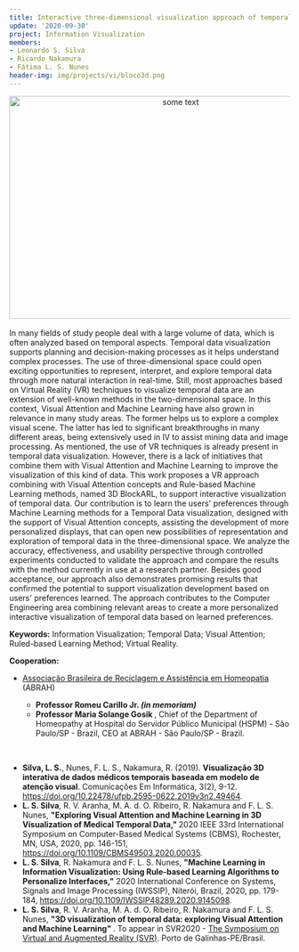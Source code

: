 ```yaml
---
title: Interactive three-dimensional visualization approach of temporal data based on Visual Attention and Machine Learning
update: '2020-09-30'
project: Information Visualization
members:
- Leonardo S. Silva
- Ricardo Nakamura
- Fátima L. S. Nunes
header-img: img/projects/vi/bloco3d.png
---
```

<center>
<img src="http://leosarkive.com/images/figura-leo-en.png" alt="some text" width=600 height=400>
</center>

<BR>
In many fields of study people deal with a large volume of data, which is often analyzed based on temporal aspects. Temporal data visualization supports planning and decision-making processes as it helps understand complex processes. The use of three-dimensional space could open exciting opportunities to represent, interpret, and explore temporal data through more natural interaction in real-time. Still, most approaches based on Virtual Reality (VR) techniques to visualize temporal data are an extension of well-known methods in the two-dimensional space. In this context, Visual Attention and Machine Learning have also grown in relevance in many study areas. The former helps us to explore a complex visual scene. The latter has led to significant breakthroughs in many different areas, being extensively used in IV to assist mining data and image processing. As mentioned, the use of VR techniques is already present in temporal data visualization. However, there is a lack of initiatives that combine them with Visual Attention and Machine Learning to improve the visualization of this kind of data. This work proposes a VR approach combining with Visual Attention concepts and Rule-based Machine Learning methods, named 3D BlockARL, to support interactive visualization of temporal data. Our contribution is to learn the users' preferences through Machine Learning methods for a Temporal Data visualization, designed with the support of Visual Attention concepts, assisting the development of more personalized displays, that can open new possibilities of representation and exploration of temporal data in the three-dimensional space. We analyze the accuracy, effectiveness, and usability perspective through controlled experiments conducted to validate the approach and compare the results with the method currently in use at a research partner. Besides good acceptance, our approach also demonstrates promising results that confirmed the potential to support visualization development based on users' preferences learned. The approach contributes to the Computer Engineering area combining relevant areas to create a more personalized interactive visualization of temporal data based on learned preferences.


<B>Keywords:</B> Information Visualization; Temporal Data; Visual Attention; Ruled-based Learning Method; Virtual Reality.

<B>Cooperation:</B>

<UL>
  <LI> <a href="http://www.abrah.org.br/">Associação Brasileira de Reciclagem e Assistência em Homeopatia</a> (ABRAH) </LI>
  <UL> 
    <LI> <B>Professor Romeu Carillo Jr. <I> (in memoriam) </I></B> </LI>
    <LI> <B>Professor Maria Solange Gosik </B>, Chief of the Department of Homeopathy at Hospital do Servidor Público Municipal (HSPM) - São Paulo/SP - Brazil, CEO at ABRAH - São Paulo/SP - Brazil.</LI>
  </UL>
</UL>
 
<BR>
  
   
 <UL>
  <LI> <B>Silva, L. S.</B>, Nunes, F. L. S., Nakamura, R. (2019). <b>Visualização 3D interativa de dados médicos temporais baseada em modelo de atenção visual</b>. Comunicações Em Informática, 3(2), 9-12. <a href="https://doi.org/10.22478/ufpb.2595-0622.2019v3n2.49464">https://doi.org/10.22478/ufpb.2595-0622.2019v3n2.49464</a>. </LI>
  <LI> <B>L. S. Silva</B>, R. V. Aranha, M. A. d. O. Ribeiro, R. Nakamura and F. L. S. Nunes, <b>"Exploring Visual Attention and Machine Learning in 3D Visualization of Medical Temporal Data," </b> 2020 IEEE 33rd International Symposium on Computer-Based Medical Systems (CBMS), Rochester, MN, USA, 2020, pp. 146-151, <a href="https://doi.org/10.1109/CBMS49503.2020.00035">https://doi.org/10.1109/CBMS49503.2020.00035</a>.</LI>
  <LI> <B>L. S. Silva</B>, R. Nakamura and F. L. S. Nunes, <b>"Machine Learning in Information Visualization: Using Rule-based Learning Algorithms to Personalize Interfaces,"</b> 2020 International Conference on Systems, Signals and Image Processing (IWSSIP), Niterói, Brazil, 2020, pp. 179-184, <a href="https://doi.org/10.1109/IWSSIP48289.2020.9145098">https://doi.org/10.1109/IWSSIP48289.2020.9145098</a>.</LI>
  <LI> <B>L. S. Silva</B>, R. V. Aranha, M. A. d. O. Ribeiro, R. Nakamura and F. L. S. Nunes, <b>"3D visualization of temporal data: exploring Visual Attention and Machine Learning" </b>. To appear in SVR2020 - <a href="https://svr2020.cin.ufpe.br/">The Symposium on Virtual and Augmented Reality (SVR)</a>. Porto de Galinhas-PE/Brasil.</LI>
  
 </UL>
 
<BR> 
  
  
<CENTER>
<object style="width:100%;height:100%;width: 820px; height: 461.25px; float: none; clear: both; margin: 2px auto;" data="https://www.youtube.com/embed/e8JO8ZSI7dg"> 
</object>
</CENTER>
